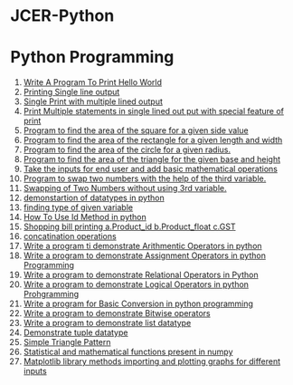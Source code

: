 # JCER-Python
<h1>Python Programming</h1>
<ol>
  <a href="HelloWorld.py"><li>Write A Program To Print Hello World</li></a>
  <a href="PrintName.py"><li>Printing Single line output</li></a>
  <a href="MultilineOutput.py"><li>Single Print with multiple lined output</li></a>
  <a href="MultipleStatementWithSpecialFeature.py"><li>Print Multiple statements in single lined out put with special feature of print </li></a>
  <a href="AreaOfSquare.py"><li>Program to find the area of the square for a given side value</li></a>
  <a href="AreaOfReactangle.py"><li>Program to find the area of the rectangle for a given length and width</li></a>
  <a href="AreaOfCircle.py"><li>Program to find the area of the circle for a given radius.</li></a>
  <a href="AreaOfTriangle.py"><li>Program to find the area of the triangle for the given base and height</li></a>
  <a href="MathematicalOperations.py"><li>Take the inputs for end user and add basic mathematical operations</li></a>
  <a href="SwappingOfNumberWith3rdVariable.py"><li>Program to swap two numbers with the help of the third variable.</li></a>
  <a href="SwappingOfTwoNumberWithOut3rdVariable.py"><li>Swapping of Two Numbers without using 3rd variable.</li></a>
  <a href="DataTypesInPython.py"><li>demonstartion of datatypes in python</li></a>
  <a href="FindingType.py"><li>finding type of given variable </li></a>
  <a href="UseOfID.py"><li>How To Use Id Method in python</li></a>
  <a href="ShoppingBill.py"><li>Shopping bill printing
a.Product_id
b.Product_float
c.GST</li></a>
  <a href="ConcatinationOfStrings.py"><li>concatination operations</li></a>
 <a href="ArithmeticOperators.py"><li>Write a program ti demonstrate Arithmentic Operators in python</li></a>
  <a href="AssignmentOperators.py"><li>Write a program to demonstrate Assignment Operators in python Programming</li></a>
  <a href="RelationalOperators.py"><li>Write a program to demonstrate Relational Operators in Python </li></a>
  <a href="LogicalOperator.py"><li>Write a program to demonstrate Logical Operators in python Prohgramming</li></a> 
  <a href="Conversion.py"><li>Write a program for Basic Conversion in python programming</li></a> 
  <a href="BitwiseOperators.py"><li>Write a program to demonstrate Bitwise operators </li></a> 
  <a href="ListDataType.py"><li>Write a program to demonstrate list datatype</li></a> 
  <a href="TupleDataTyps.py"><li>Demonstrate tuple datatype</li></a> 
  <a href="Pattern1.py"><li> Simple Triangle Pattern </li></a> 
  <a href="ModuleNum.py"><li> Statistical and mathematical functions present in numpy  </li></a> 
  <a href="MatplotlibModule.py"><li> Matplotlib library methods importing and plotting graphs for different inputs </li></a> 
</ol>
